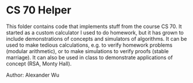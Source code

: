 # CS 70 Helper

This folder contains code that implements stuff from the course CS 70. It started as a custom calculator I used to do homework, but it has grown to include demonstrations of concepts and simulators of algorithms. It can be used to make tedious calculations, e.g. to verify homework problems (modular arithmetic), or to make simulations to verify proofs (stable marriage). It can also be used in class to demonstrate applications of concept (RSA, Monty Hall).

Author: Alexander Wu
